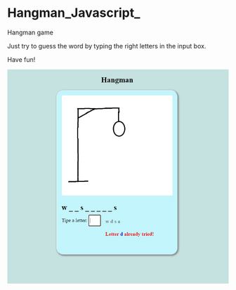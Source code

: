 # Hangman_Javascript_
Hangman game

Just try to guess the word by typing the right letters in the input box.


Have fun!

![](imgs/hangman_screenshot.jpg)
